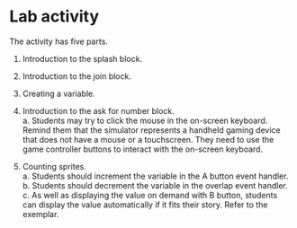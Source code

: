 # Lab activity

The activity has five parts.
1. Introduction to the splash block.
1. Introduction to the join block.
1. Creating a variable.
1. Introduction to the ask for number block.\
a. Students may try to click the mouse in the on-screen keyboard. Remind them that the simulator represents a handheld gaming device that does not have a mouse or a touchscreen. They need to use the game controller buttons to interact with the on-screen keyboard.

1. Counting sprites.\
a. Students should increment the variable in the A button event handler.\
b. Students should decrement the variable in the overlap event handler.\
c. As well as displaying the value on demand with B button, students can display the value automatically if it fits their story. Refer to the exemplar.
